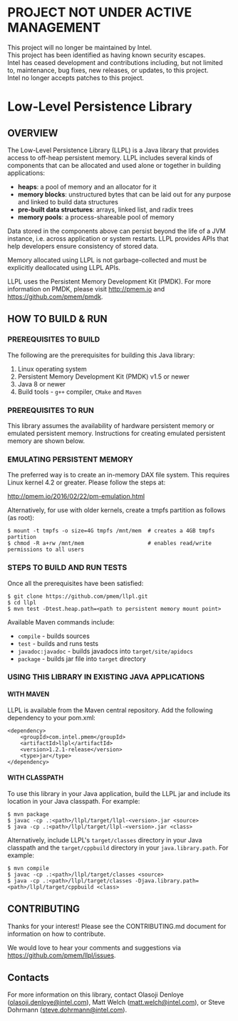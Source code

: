 # PROJECT NOT UNDER ACTIVE MANAGEMENT #  
This project will no longer be maintained by Intel.  
This project has been identified as having known security escapes.  
Intel has ceased development and contributions including, but not limited to, maintenance, bug fixes, new releases, or updates, to this project.  
Intel no longer accepts patches to this project.  
  
# Low-Level Persistence Library #

## OVERVIEW ##
The Low-Level Persistence Library (LLPL) is a Java library that provides access to off-heap persistent memory.
LLPL includes several kinds of components that can be allocated and used alone or together in building applications:
* <b>heaps</b>: a pool of memory and an allocator for it
* <b>memory blocks</b>: unstructured bytes that can be laid out for any purpose and linked to build data structures
* <b>pre-built data structures</b>: arrays, linked list, and radix trees
* <b>memory pools</b>: a process-shareable pool of memory

Data stored in the components above can persist beyond the life of a JVM instance, i.e. across application or system restarts.
LLPL provides APIs that help developers ensure consistency of stored data.

Memory allocated using LLPL is not garbage-collected and must be explicitly deallocated using LLPL APIs.

LLPL uses the Persistent Memory Development Kit (PMDK).
For more information on PMDK, please visit http://pmem.io and https://github.com/pmem/pmdk.

## HOW TO BUILD & RUN ##

### PREREQUISITES TO BUILD ###
The following are the prerequisites for building this Java library:

1. Linux operating system
2. Persistent Memory Development Kit (PMDK) v1.5 or newer
3. Java 8 or newer
4. Build tools - `g++` compiler, `CMake` and `Maven`

### PREREQUISITES TO RUN ###
This library assumes the availability of hardware persistent memory or emulated persistent memory.
Instructions for creating emulated persistent memory are shown below.

### EMULATING PERSISTENT MEMORY ###
The preferred way is to create an in-memory DAX file system. This requires Linux kernel 4.2 or 
greater. Please follow the steps at:

   http://pmem.io/2016/02/22/pm-emulation.html

Alternatively, for use with older kernels, create a tmpfs partition as follows (as root):
   ```
   $ mount -t tmpfs -o size=4G tmpfs /mnt/mem  # creates a 4GB tmpfs partition
   $ chmod -R a+rw /mnt/mem                    # enables read/write permissions to all users
   ```
### STEPS TO BUILD AND RUN TESTS ###
Once all the prerequisites have been satisfied:
   ```
   $ git clone https://github.com/pmem/llpl.git
   $ cd llpl
   $ mvn test -Dtest.heap.path=<path to persistent memory mount point>
   ```
Available Maven commands include:

   - `compile` - builds sources
   - `test` - builds and runs tests
   - `javadoc:javadoc` - builds javadocs into ```target/site/apidocs```
   - `package` - builds jar file into ```target``` directory

### USING THIS LIBRARY IN EXISTING JAVA APPLICATIONS ###
#### WITH MAVEN ####
LLPL is available from the Maven central repository. Add the following dependency to your pom.xml:
```
<dependency>
    <groupId>com.intel.pmem</groupId>
    <artifactId>llpl</artifactId>
    <version>1.2.1-release</version>
    <type>jar</type>
</dependency>
```

#### WITH CLASSPATH ####  
To use this library in your Java application, build the LLPL jar and include 
its location in your Java classpath.  For example:
   ```
   $ mvn package
   $ javac -cp .:<path>/llpl/target/llpl-<version>.jar <source>
   $ java -cp .:<path>/llpl/target/llpl-<version>.jar <class>
   ```

Alternatively, include LLPL's `target/classes` directory in your Java classpath and the
`target/cppbuild` directory in your `java.library.path`.  For example:
   ```
   $ mvn compile
   $ javac -cp .:<path>/llpl/target/classes <source>
   $ java -cp .:<path>/llpl/target/classes -Djava.library.path=<path>/llpl/target/cppbuild <class>
   ```

## CONTRIBUTING ##
Thanks for your interest! Please see the CONTRIBUTING.md document for information on how to contribute.

We would love to hear your comments and suggestions via https://github.com/pmem/llpl/issues.

## Contacts ##
For more information on this library, contact Olasoji Denloye (olasoji.denloye@intel.com), Matt Welch (matt.welch@intel.com), or Steve Dohrmann (steve.dohrmann@intel.com).
